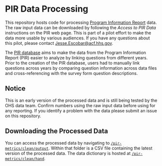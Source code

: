 # PIR Data Processing

This repository hosts code for processing [Program Information Report](https://eclkc.ohs.acf.hhs.gov/data-ongoing-monitoring/article/program-information-report-pir) data. The raw input data can be downloaded by following the *Access to PIR Data* instructions on the PIR web page. This is part of a pilot effort to make the data more usable by various audiences. If you have any questions about this pilot, please contact Jesse.Escobar@acf.hhs.gov.

The [PIR database](https://github.com/HHS/ACF-pir-data) aims to make the data from the Program Information Report (PIR) easier to analyze by linking questions from different years. Prior to the creation of the PIR database, users had to manually link questions across years by comparing question information across data files and cross-referencing with the survey form question descriptions.

## Notice

This is an early version of the processed data and is still being tested by the OHS data team. Confirm numbers using the raw input data before using for any reporting. If you identify a problem with the data please submit an issue on this repository. 

## Downloading the Processed Data

You can access the processed data by navigating to [`/pir-metrics/clean/output`](https://github.com/HHS/ACF-pir-data/tree/main/pir-metrics/clean/output). Within that folder is a CSV file containing the latest version of the processed data. The data dictionary is hosted at [`/pir-metrics/clean/hand`](https://github.com/HHS/ACF-pir-data/tree/main/pir-metrics/clean/hand). 
